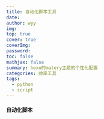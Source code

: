 ```yaml
---
title: 自动化脚本工具
date: 
author: wyy
img: 
top: true
cover: true
coverImg: 
password: 
toc: false
mathjax: false
summary: hexo的matery主题的个性化配置
categories: 效率工具
tags:
  - python	
  - script
---
```


#### 自动化脚本

